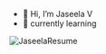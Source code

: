 - 👋 Hi, I’m Jaseela V
- 🌱 currently learning 
<!---
jaseela2123/jaseela2123 is a ✨ special ✨ repository because its `README.md` (this file) appears on your GitHub profile.
You can click the Preview link to take a look at your changes.
--->
![JaseelaResume](https://user-images.githubusercontent.com/84795666/191194427-784673e4-2630-4983-ae4e-cdc4e25a4e64.jpg)
